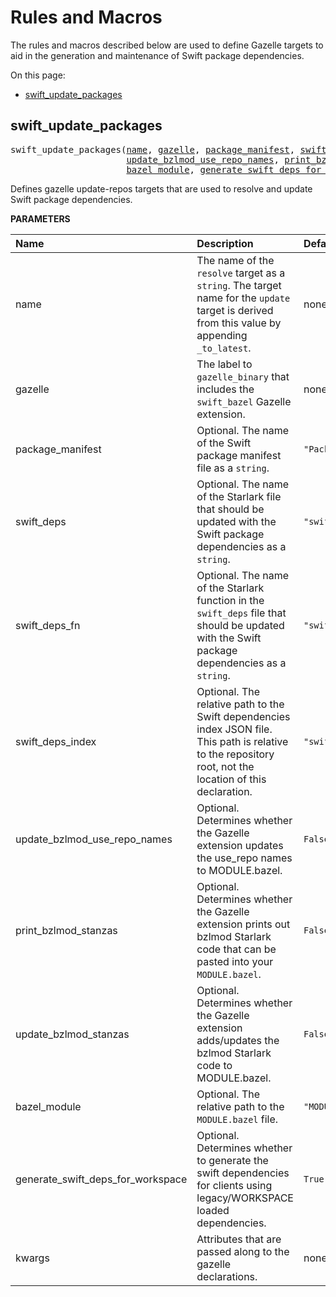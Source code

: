 <!-- Generated with Stardoc, Do Not Edit! -->
# Rules and Macros


The rules and macros described below are used to define Gazelle targets to aid in the generation and maintenance of Swift package dependencies.


On this page:

  * [swift_update_packages](#swift_update_packages)


<a id="swift_update_packages"></a>

## swift_update_packages

<pre>
swift_update_packages(<a href="#swift_update_packages-name">name</a>, <a href="#swift_update_packages-gazelle">gazelle</a>, <a href="#swift_update_packages-package_manifest">package_manifest</a>, <a href="#swift_update_packages-swift_deps">swift_deps</a>, <a href="#swift_update_packages-swift_deps_fn">swift_deps_fn</a>, <a href="#swift_update_packages-swift_deps_index">swift_deps_index</a>,
                      <a href="#swift_update_packages-update_bzlmod_use_repo_names">update_bzlmod_use_repo_names</a>, <a href="#swift_update_packages-print_bzlmod_stanzas">print_bzlmod_stanzas</a>, <a href="#swift_update_packages-update_bzlmod_stanzas">update_bzlmod_stanzas</a>,
                      <a href="#swift_update_packages-bazel_module">bazel_module</a>, <a href="#swift_update_packages-generate_swift_deps_for_workspace">generate_swift_deps_for_workspace</a>, <a href="#swift_update_packages-kwargs">kwargs</a>)
</pre>

Defines gazelle update-repos targets that are used to resolve and update     Swift package dependencies.

**PARAMETERS**


| Name  | Description | Default Value |
| :------------- | :------------- | :------------- |
| <a id="swift_update_packages-name"></a>name |  The name of the <code>resolve</code> target as a <code>string</code>. The target name for the <code>update</code> target is derived from this value by appending <code>_to_latest</code>.   |  none |
| <a id="swift_update_packages-gazelle"></a>gazelle |  The label to <code>gazelle_binary</code> that includes the <code>swift_bazel</code> Gazelle extension.   |  none |
| <a id="swift_update_packages-package_manifest"></a>package_manifest |  Optional. The name of the Swift package manifest file as a <code>string</code>.   |  <code>"Package.swift"</code> |
| <a id="swift_update_packages-swift_deps"></a>swift_deps |  Optional. The name of the Starlark file that should be updated with the Swift package dependencies as a <code>string</code>.   |  <code>"swift_deps.bzl"</code> |
| <a id="swift_update_packages-swift_deps_fn"></a>swift_deps_fn |  Optional. The name of the Starlark function in the <code>swift_deps</code> file that should be updated with the Swift package dependencies as a <code>string</code>.   |  <code>"swift_dependencies"</code> |
| <a id="swift_update_packages-swift_deps_index"></a>swift_deps_index |  Optional. The relative path to the Swift dependencies index JSON file. This path is relative to the repository root, not the location of this declaration.   |  <code>"swift_deps_index.json"</code> |
| <a id="swift_update_packages-update_bzlmod_use_repo_names"></a>update_bzlmod_use_repo_names |  Optional. Determines whether the Gazelle extension updates the use_repo names to MODULE.bazel.   |  <code>False</code> |
| <a id="swift_update_packages-print_bzlmod_stanzas"></a>print_bzlmod_stanzas |  Optional. Determines whether the Gazelle extension prints out bzlmod Starlark code that can be pasted into your <code>MODULE.bazel</code>.   |  <code>False</code> |
| <a id="swift_update_packages-update_bzlmod_stanzas"></a>update_bzlmod_stanzas |  Optional. Determines whether the Gazelle extension adds/updates the bzlmod Starlark code to MODULE.bazel.   |  <code>False</code> |
| <a id="swift_update_packages-bazel_module"></a>bazel_module |  Optional. The relative path to the <code>MODULE.bazel</code> file.   |  <code>"MODULE.bazel"</code> |
| <a id="swift_update_packages-generate_swift_deps_for_workspace"></a>generate_swift_deps_for_workspace |  Optional. Determines whether to generate the swift dependencies for clients using legacy/WORKSPACE loaded dependencies.   |  <code>True</code> |
| <a id="swift_update_packages-kwargs"></a>kwargs |  Attributes that are passed along to the gazelle declarations.   |  none |


